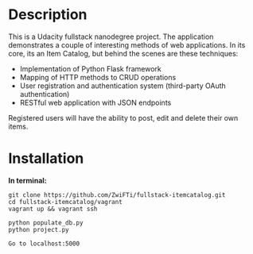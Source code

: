 # Description

This is a Udacity fullstack nanodegree project. The application demonstrates
a couple of interesting methods of web applications. In its core, its an Item Catalog,
but behind the scenes are these techniques:

- Implementation of Python Flask framework
- Mapping of HTTP methods to CRUD operations
- User registration and authentication system (third-party OAuth authentication)
- RESTful web application with JSON endpoints

Registered users will have the ability to post, edit and delete their own items.

# Installation

**In terminal:**

    git clone https://github.com/ZwiFTi/fullstack-itemcatalog.git
    cd fullstack-itemcatalog/vagrant
    vagrant up && vagrant ssh

    python populate_db.py
    python project.py

    Go to localhost:5000
